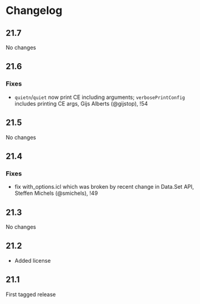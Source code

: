 # Changelog

## 21.7

No changes

## 21.6

### Fixes
- `quietn`/`quiet` now print CE including arguments; `verbosePrintConfig` includes printing CE args, Gijs Alberts (@gijstop), !54

## 21.5

No changes

## 21.4

### Fixes
- fix with_options.icl which was broken by recent change in Data.Set API, Steffen Michels (@smichels), !49

## 21.3

No changes

## 21.2

- Added license

## 21.1

First tagged release
